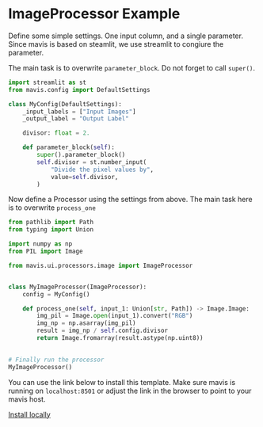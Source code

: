 

# ImageProcessor Example


Define some simple settings.
One input column, and a single parameter.
Since mavis is based on steamlit, we use streamlit to congiure the parameter.

The main task is to overwrite `parameter_block`. Do not forget to call `super()`.

```python
import streamlit as st
from mavis.config import DefaultSettings

class MyConfig(DefaultSettings):
    _input_labels = ["Input Images"]
    _output_label = "Output Label"

    divisor: float = 2.

    def parameter_block(self):
        super().parameter_block()
        self.divisor = st.number_input(
            "Divide the pixel values by",
            value=self.divisor,
        )
```

Now define a Processor using the settings from above.
The main task here is to overwrite `process_one`

```python
from pathlib import Path
from typing import Union

import numpy as np
from PIL import Image

from mavis.ui.processors.image import ImageProcessor


class MyImageProcessor(ImageProcessor):
    config = MyConfig()

    def process_one(self, input_1: Union[str, Path]) -> Image.Image:
        img_pil = Image.open(input_1).convert("RGB")
        img_np = np.asarray(img_pil)
        result = img_np / self.config.divisor
        return Image.fromarray(result.astype(np.uint8))

    
# Finally run the processor
MyImageProcessor()
```



You can use the link below to install this template.
Make sure mavis is running on `localhost:8501` 
or adjust the link in the browser 
to point to your mavis host.

[Install locally](http://localhost:8501?package=Classical&module=Image_Processor_Template&code=eJx1k8FqGzEQhu96CrGnFbgq7akY3EMaKIZATZucQli0zqwjqpWENDL123e00tpeh%2BhgmJlP%2F8z%2BGg%2FBjdwrfDO653r0LiDfUciGXMCT1%2FYw55%2BsdpaxGtk0%2BhNXkVs%2FpyIGUKPRmNMRi8Zu%2BzALbEd1AFbSozrqKPfODvrc4B4GlQz%2BAURqG6%2FBpKUPbg8xuhClzkIL1d1cZIztjYqRP8LojUL4MbVob7TFmnE6nbY%2BYWdUDybyDX9utjlRNGPzUiCX8EwR1PyaYv6Q44ZNzKumKV1Y88E4hQR9lbUAA%2Fkb1AgIoeuN2%2F9tI5ihDpBPTB5CK%2BQtJi4EXZC1BWlHlOR%2BT%2BA0fnvm8mnuiXsFjm%2FAvf5HEx%2BVSRB5f2pWC3LKb661L3Xxzselze0yrF9Tn3Nza7648qJc6ZyFyYcVL0%2FwZV3265mWaDWt4Ivgn76Xl5DT78UxPR46r%2FNblLLzYNuqI%2FJSHSFg2%2Fz%2BedeIxSXr6Y71UkUVgjq1VegCBYi0JQRV%2BnPxvnzYbNMVjSnYOkTe1qJaRKgJ%2FX%2BgpXZJW%2FwmsqcfuCnYf0niKAw%3D)




